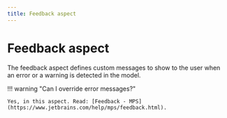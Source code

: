 ```yaml
---
title: Feedback aspect
---
```


# Feedback aspect

The feedback aspect defines custom messages to show to the user when an error or a warning is detected in the model.

!!! warning "Can I override error messages?"

    Yes, in this aspect. Read: [Feedback - MPS](https://www.jetbrains.com/help/mps/feedback.html).